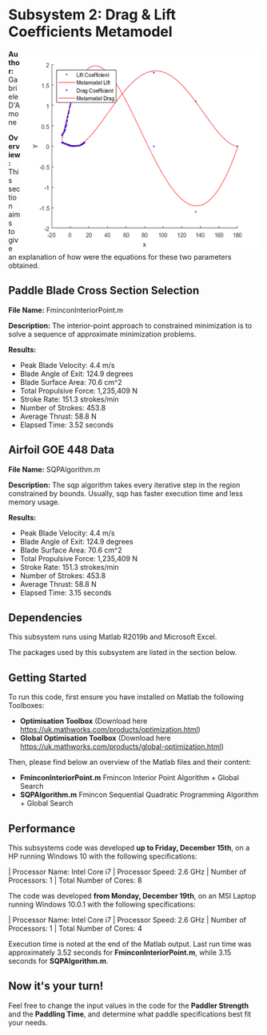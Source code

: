 # Subsystem 2: Drag & Lift Coefficients Metamodel

<img align="right" src="https://github.com/gabrieledamone/DE4-OPT/blob/master/Images/Coefficients.png" height="400" width="480">

**Author:** Gabriele D'Amone

**Overview:** This section aims to give an explanation of how were the equations for these two parameters obtained. 

## Paddle Blade Cross Section Selection

**File Name:** FminconInteriorPoint.m

**Description:** The interior-point approach to constrained minimization is to solve a sequence of approximate minimization problems.

**Results:** 
- Peak Blade Velocity: 4.4 m/s
- Blade Angle of Exit: 124.9 degrees
- Blade Surface Area: 70.6 cm^2
- Total Propulsive Force: 1,235,409 N
- Stroke Rate:	151.3 strokes/min
- Number of Strokes:	453.8
- Average Thrust:	58.8 N
- Elapsed Time: 3.52 seconds

## Airfoil GOE 448 Data

**File Name:** SQPAlgorithm.m

**Description:** The sqp algorithm takes every iterative step in the region constrained by bounds. Usually, sqp has faster execution time and less memory usage.

**Results:**
- Peak Blade Velocity: 4.4 m/s
- Blade Angle of Exit: 124.9 degrees
- Blade Surface Area: 70.6 cm^2
- Total Propulsive Force: 1,235,409 N
- Stroke Rate:	151.3 strokes/min
- Number of Strokes:	453.8
- Average Thrust:	58.8 N
- Elapsed Time: 3.15 seconds

## Dependencies

This subsystem runs using Matlab R2019b and Microsoft Excel.

The packages used by this subsystem are listed in the section below.

## Getting Started

To run this code, first ensure you have installed on Matlab the following Toolboxes:

- **Optimisation Toolbox** (Download here https://uk.mathworks.com/products/optimization.html)
- **Global Optimisation Toolbox** (Download here https://uk.mathworks.com/products/global-optimization.html)

Then, please find below an overview of the Matlab files and their content:

- **FminconInteriorPoint.m** Fmincon Interior Point Algorithm + Global Search 
- **SQPAlgorithm.m** Fmincon Sequential Quadratic Programming Algorithm + Global Search


## Performance

This subsystems code was developed **up to Friday, December 15th**, on a HP running Windows 10 with the following specifications:

| Processor Name: Intel Core i7 | Processor Speed: 2.6 GHz | Number of Processors: 1 | Total Number of Cores: 8

The code was developed **from Monday, December 19th**, on an MSI Laptop running Windows 10.0.1 with the following specifications:

| Processor Name: Intel Core i7 | Processor Speed: 2.6 GHz | Number of Processors: 1 | Total Number of Cores: 4

Execution time is noted at the end of the Matlab output. Last run time was approximately 3.52 seconds for **FminconInteriorPoint.m**, while 3.15 seconds for **SQPAlgorithm.m**.

## Now it's your turn!

Feel free to change the input values in the code for the **Paddler Strength** and the **Paddling Time**, and determine what paddle specifications best fit your needs. 

